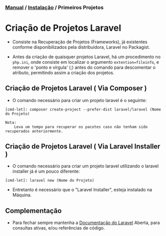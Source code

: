 ### [Manual](../Readme.md) / [Instalação](installation.md) / Primeiros Projetos

# Criação de Projetos Laravel

- Consiste na Recuperação de Projetos (Frameworks), já existentes conforme disponibilizados pela distribuidora, Laravel no Packagist.

- Antes da criação de quaisquer projetos Laravel, há um procedimento no ```php.ini```, onde consiste em localizar o argumento ```extention=fileinfo```, e remover o 'ponto e vírgula' (;) antes do comando para descomentar o atributo, permitindo assim a criação dos projetos.

## Criação de Projetos Laravel ( Via Composer )

- O comando necessário para criar um projeto laravel é o seguinte:

```[cmd-let]: composer create-project --prefer-dist laravel/laravel (Nome do Projeto)```

    Nota:
        Leva um tempo para recuperar os pacotes caso não tenham sido recuperados anteriormente.

## Criação de Projetos Laravel ( Via Laravel Installer )

- O comando necessário para criar um projeto laravel utilizando o laravel installer já é um pouco diferente:

```[cmd-let]: laravel new (Nome do Projeto)```

- Entretanto é necessário que o "Laravel Installer", esteja instalado na Máquina.

## Complementação

- Para fechar sempre mantenha a [Documentação do Laravel](https://laravel.com/docs/7.x/releases) Aberta, para consultas ativas, e/ou referências de código.